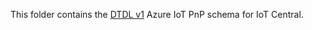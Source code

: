 This folder contains the [DTDL v1](https://github.com/Azure/opendigitaltwins-dtdl/blob/master/DTDL/v1-preview/dtdlv1.md) Azure IoT PnP schema for IoT Central.
